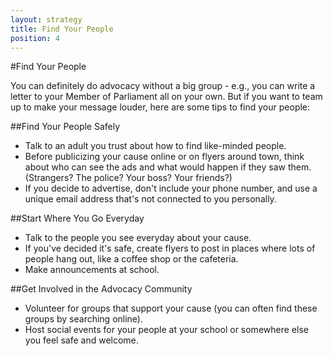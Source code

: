 ```yaml
---
layout: strategy
title: Find Your People
position: 4
---
```


#Find Your People

You can definitely do advocacy without a big group - e.g., you can write a letter to your Member of Parliament all on your own. But if you want to team up to make your message louder, here are some tips to find your people:


##Find Your People Safely

- Talk to an adult you trust about how to find like-minded people.
- Before publicizing your cause online or on flyers around town, think about who can see the ads and what would happen if they saw them. (Strangers? The police? Your boss? Your friends?)
- If you decide to advertise, don't include your phone number, and use a unique email address that's not connected to you personally.


##Start Where You Go Everyday

- Talk to the people you see everyday about your cause.
- If you've decided it's safe, create flyers to post in places where lots of people hang out, like a coffee shop or the cafeteria.
- Make announcements at school.


##Get Involved in the Advocacy Community

- Volunteer for groups that support your cause (you can often find these groups by searching online).
- Host social events for your people at your school or somewhere else you feel safe and welcome.

